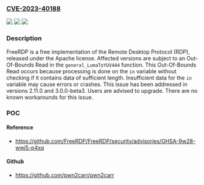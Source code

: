 ### [CVE-2023-40188](https://cve.mitre.org/cgi-bin/cvename.cgi?name=CVE-2023-40188)
![](https://img.shields.io/static/v1?label=Product&message=FreeRDP&color=blue)
![](https://img.shields.io/static/v1?label=Version&message=%3D%20%3C%202.11.0%20&color=brighgreen)
![](https://img.shields.io/static/v1?label=Vulnerability&message=CWE-125%3A%20Out-of-bounds%20Read&color=brighgreen)

### Description

FreeRDP is a free implementation of the Remote Desktop Protocol (RDP), released under the Apache license. Affected versions are subject to an Out-Of-Bounds Read in the `general_LumaToYUV444` function. This Out-Of-Bounds Read occurs because processing is done on the `in` variable without checking if it contains data of sufficient length. Insufficient data for the `in` variable may cause errors or crashes. This issue has been addressed in versions 2.11.0 and 3.0.0-beta3. Users are advised to upgrade. There are no known workarounds for this issue.

### POC

#### Reference
- https://github.com/FreeRDP/FreeRDP/security/advisories/GHSA-9w28-wwj5-p4xq

#### Github
- https://github.com/pwn2carr/pwn2carr

